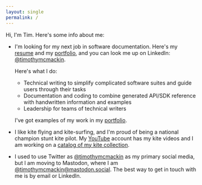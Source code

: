 ```yaml
---
layout: single
permalink: /
---
```


Hi, I'm Tim.
Here's some info about me:

- I'm looking for my next job in software documentation.
Here's my [resume](./resume) and my [portfolio](./portfolio), and you can look me up on LinkedIn: [@timothymcmackin](https://www.linkedin.com/in/timothymcmackin/).

  Here's what I do:

  - Technical writing to simplify complicated software suites and guide users through their tasks
  - Documentation and coding to combine generated API/SDK reference with handwritten information and examples
  - Leadership for teams of technical writers

  I've got examples of my work in my [portfolio](./portfolio).

- I like kite flying and kite-surfing, and I'm proud of being a national champion stunt kite pilot.
My [YouTube](https://www.youtube.com/watch?v=lYv6042iTX8&list=PLpDx-rmEnbuxnaXKmQslL_sj66lUKm_16&index=1) account has my kite videos and I am working on a [catalog of my kite collection](https://timothymcmackin.github.io/kite-site/).

- I used to use Twitter as [@timothymcmackin](https://twitter.com/timothymcmackin) as my primary social media, but I am moving to Mastodon, where I am [@timothymcmackin@mastodon.social](https://mastodon.social/@timothymcmackin).
The best way to get in touch with me is by email or LinkedIn.
